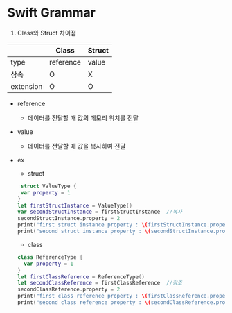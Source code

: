 # Swift Grammar
 
 1. Class와 Struct 차이점
 
||Class|Struct|
|------|---|---|
|type|reference|value|
|상속|O|X|
|extension|O|O|

+ reference
  + 데이터를 전달할 때 값의 메모리 위치를 전달

+ value
   + 데이터를 전달할 때 값을 복사하여 전달
   
+ ex
   + struct
   ```swift
    struct ValueType {
    var property = 1
  }
  let firstStructInstance = ValueType()
  var secondStructInstance = firstStructInstance  //복사
  secondStructInstance.property = 2
  print("first struct instance property : \(firstStructInstance.property)")    // 출력:1
  print("second struct instance property : \(secondStructInstance.property)")  // 출력:2
  ```
   + class
  ```swift
  class ReferenceType {
    var property = 1
  }
  let firstClassReference = ReferenceType()
  let secondClassReference = firstClassReference  //참조
  secondClassReference.property = 2
  print("first class reference property : \(firstClassReference.property)")    // 출력:2
  print("second class reference property : \(secondClassReference.property)")  // 출력:2
  ```
